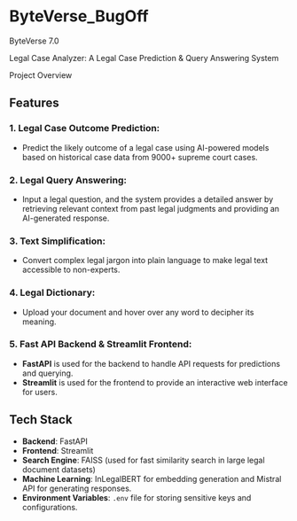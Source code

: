 # ByteVerse_BugOff
ByteVerse 7.0

Legal Case Analyzer: A Legal Case Prediction & Query Answering System

Project Overview

## Features

### 1. **Legal Case Outcome Prediction**:
- Predict the likely outcome of a legal case using AI-powered models based on historical case data from 9000+ supreme court cases.

### 2. **Legal Query Answering**:
- Input a legal question, and the system provides a detailed answer by retrieving relevant context from past legal judgments and providing an AI-generated response.

### 3. **Text Simplification**:
- Convert complex legal jargon into plain language to make legal text accessible to non-experts.

### 4. **Legal Dictionary**:
- Upload your document and hover over any word to decipher its meaning.

### 5. **Fast API Backend & Streamlit Frontend**:
- **FastAPI** is used for the backend to handle API requests for predictions and querying.
- **Streamlit** is used for the frontend to provide an interactive web interface for users.

## Tech Stack

- **Backend**: FastAPI
- **Frontend**: Streamlit
- **Search Engine**: FAISS (used for fast similarity search in large legal document datasets)
- **Machine Learning**: InLegalBERT for embedding generation and Mistral API for generating responses.
- **Environment Variables**: `.env` file for storing sensitive keys and configurations.
